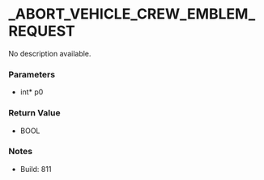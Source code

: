 # _ABORT_VEHICLE_CREW_EMBLEM_REQUEST

No description available.

### Parameters
* int* p0

### Return Value
* BOOL

### Notes
* Build: 811

